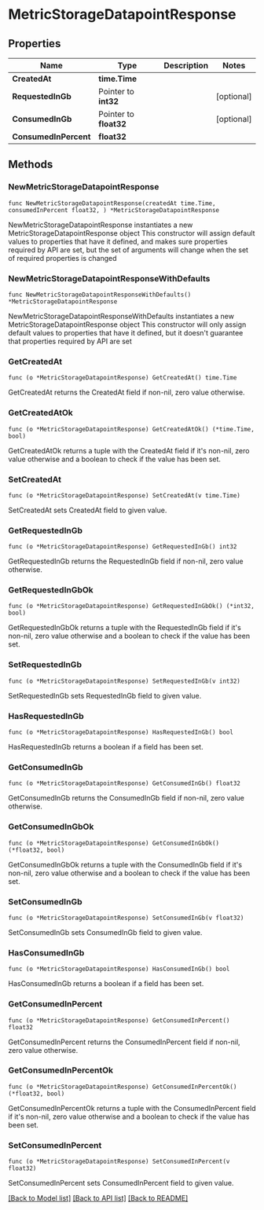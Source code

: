 # MetricStorageDatapointResponse

## Properties

Name | Type | Description | Notes
------------ | ------------- | ------------- | -------------
**CreatedAt** | **time.Time** |  | 
**RequestedInGb** | Pointer to **int32** |  | [optional] 
**ConsumedInGb** | Pointer to **float32** |  | [optional] 
**ConsumedInPercent** | **float32** |  | 

## Methods

### NewMetricStorageDatapointResponse

`func NewMetricStorageDatapointResponse(createdAt time.Time, consumedInPercent float32, ) *MetricStorageDatapointResponse`

NewMetricStorageDatapointResponse instantiates a new MetricStorageDatapointResponse object
This constructor will assign default values to properties that have it defined,
and makes sure properties required by API are set, but the set of arguments
will change when the set of required properties is changed

### NewMetricStorageDatapointResponseWithDefaults

`func NewMetricStorageDatapointResponseWithDefaults() *MetricStorageDatapointResponse`

NewMetricStorageDatapointResponseWithDefaults instantiates a new MetricStorageDatapointResponse object
This constructor will only assign default values to properties that have it defined,
but it doesn't guarantee that properties required by API are set

### GetCreatedAt

`func (o *MetricStorageDatapointResponse) GetCreatedAt() time.Time`

GetCreatedAt returns the CreatedAt field if non-nil, zero value otherwise.

### GetCreatedAtOk

`func (o *MetricStorageDatapointResponse) GetCreatedAtOk() (*time.Time, bool)`

GetCreatedAtOk returns a tuple with the CreatedAt field if it's non-nil, zero value otherwise
and a boolean to check if the value has been set.

### SetCreatedAt

`func (o *MetricStorageDatapointResponse) SetCreatedAt(v time.Time)`

SetCreatedAt sets CreatedAt field to given value.


### GetRequestedInGb

`func (o *MetricStorageDatapointResponse) GetRequestedInGb() int32`

GetRequestedInGb returns the RequestedInGb field if non-nil, zero value otherwise.

### GetRequestedInGbOk

`func (o *MetricStorageDatapointResponse) GetRequestedInGbOk() (*int32, bool)`

GetRequestedInGbOk returns a tuple with the RequestedInGb field if it's non-nil, zero value otherwise
and a boolean to check if the value has been set.

### SetRequestedInGb

`func (o *MetricStorageDatapointResponse) SetRequestedInGb(v int32)`

SetRequestedInGb sets RequestedInGb field to given value.

### HasRequestedInGb

`func (o *MetricStorageDatapointResponse) HasRequestedInGb() bool`

HasRequestedInGb returns a boolean if a field has been set.

### GetConsumedInGb

`func (o *MetricStorageDatapointResponse) GetConsumedInGb() float32`

GetConsumedInGb returns the ConsumedInGb field if non-nil, zero value otherwise.

### GetConsumedInGbOk

`func (o *MetricStorageDatapointResponse) GetConsumedInGbOk() (*float32, bool)`

GetConsumedInGbOk returns a tuple with the ConsumedInGb field if it's non-nil, zero value otherwise
and a boolean to check if the value has been set.

### SetConsumedInGb

`func (o *MetricStorageDatapointResponse) SetConsumedInGb(v float32)`

SetConsumedInGb sets ConsumedInGb field to given value.

### HasConsumedInGb

`func (o *MetricStorageDatapointResponse) HasConsumedInGb() bool`

HasConsumedInGb returns a boolean if a field has been set.

### GetConsumedInPercent

`func (o *MetricStorageDatapointResponse) GetConsumedInPercent() float32`

GetConsumedInPercent returns the ConsumedInPercent field if non-nil, zero value otherwise.

### GetConsumedInPercentOk

`func (o *MetricStorageDatapointResponse) GetConsumedInPercentOk() (*float32, bool)`

GetConsumedInPercentOk returns a tuple with the ConsumedInPercent field if it's non-nil, zero value otherwise
and a boolean to check if the value has been set.

### SetConsumedInPercent

`func (o *MetricStorageDatapointResponse) SetConsumedInPercent(v float32)`

SetConsumedInPercent sets ConsumedInPercent field to given value.



[[Back to Model list]](../README.md#documentation-for-models) [[Back to API list]](../README.md#documentation-for-api-endpoints) [[Back to README]](../README.md)


